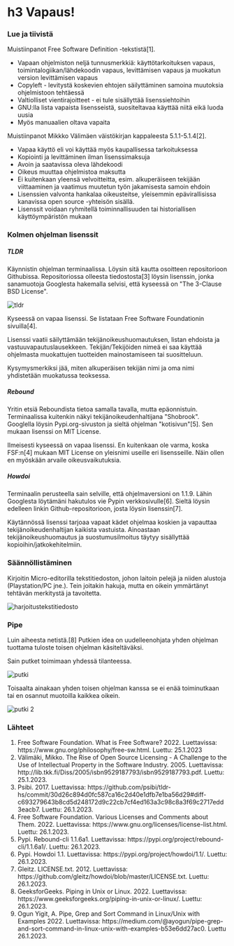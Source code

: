 <h1>h3 Vapaus! </h1>


<h3>Lue ja tiivistä</h3>

<p>Muistiinpanot Free Software Definition -tekstistä[1]. </p> 

<ul>
<li>Vapaan ohjelmiston neljä tunnusmerkkiä: käyttötarkoituksen vapaus, toimintalogiikan/lähdekoodin vapaus, levittämisen vapaus ja muokatun version levittämisen vapaus</li>
<li>Copyleft - levitystä koskevien ehtojen säilyttäminen samoina muutoksia ohjelmistoon tehtäessä</li>
<li>Valtiolliset vientirajoitteet - ei tule sisällyttää lisenssiehtoihin</li>
<li>GNU:lla lista vapaista lisensseistä, suositeltavaa käyttää niitä eikä luoda uusia</li>
<li>Myös manuaalien oltava vapaita</li>
</ul>

<p>Muistiinpanot Mikkko Välimäen väistökirjan kappaleesta 5.1.1-5.1.4[2].</p>

<ul>
<li>Vapaa käyttö eli voi käyttää myös kaupallisessa tarkoituksessa</li>
<li>Kopiointi ja levittäminen ilman lisenssimaksuja</li>
<li>Avoin ja saatavissa oleva lähdekoodi</li>
<li>Oikeus muuttaa ohjelmistoa maksutta</li>
<li>Ei kuitenkaan yleensä velvoitteitta, esim. alkuperäiseen tekijään viittaaminen ja vaatimus muutetun työn jakamisesta samoin ehdoin</li>
<li>Lisenssien valvonta hankalaa oikeusteitse, yleisemmin epävirallisissa kanavissa open source -yhteisön sisällä.</li>
<li>Lisenssit voidaan ryhmitellä toiminnallisuuden tai historiallisen käyttöympäristön mukaan</li>
</ul>


<h3>Kolmen ohjelman lisenssit</h3>

<h5>TLDR</h5>

Käynnistin ohjelman terminaalissa. Löysin sitä kautta osoitteen repositorioon Githubissa. Repositoriossa olleesta tiedostosta[3] löysin lisenssin, jonka sanamuotoja Googlesta hakemalla selvisi, että kyseessä on "The 3-Clause BSD License". </br>

![tldr](https://user-images.githubusercontent.com/105177604/214752369-ef0c8b44-5eeb-4fe3-86c5-375d5fde628a.JPG)

Kyseessä on vapaa lisenssi. Se listataan Free Software Foundationin sivuilla[4]. </br>

Lisenssi vaatii säilyttämään tekijänoikeushuomautuksen, listan ehdoista ja vastuuvapautuslausekkeen. Tekijän/Tekijöiden nimeä ei saa käyttää ohjelmasta muokattujen tuotteiden mainostamiseen tai suositteluun. </br>

Kysymysmerkiksi jää, miten alkuperäisen tekijän nimi ja oma nimi yhdistetään muokatussa teoksessa. </br>

<h5>Rebound</h5>

Yritin etsiä Reboundista tietoa samalla tavalla, mutta epäonnistuin. Terminaalissa kuitenkin näkyi tekijänoikeudenhaltijana "Shobrook". Googlella löysin Pypi.org-sivuston ja sieltä ohjelman "kotisivun"[5]. Sen mukaan lisenssi on MIT License. </br>

Ilmeisesti kyseessä on vapaa lisenssi. En kuitenkaan ole varma, koska FSF:n[4] mukaan MIT License on yleisnimi useille eri lisensseille. Näin ollen en myöskään arvaile oikeusvaikutuksia.

<h5>Howdoi</h5>

Terminaalin perusteella sain selville, että ohjelmaversioni on 1.1.9. Lähin Googlesta löytämäni hakutulos vie Pypin verkkosivulle[6]. Sieltä löysin edelleen linkin Github-repositorioon, josta löysin lisenssin[7]. </br>

Käytännössä lisenssi tarjoaa vapaat kädet ohjelmaa koskien ja vapauttaa tekijänoikeudenhaltijan kaikista vastuista. Ainoastaan tekijänoikeushuomautus ja suostumusilmoitus täytyy sisällyttää kopioihin/jatkokehitelmiin.

<h3>Säännöllistäminen</h3>

Kirjoitin Micro-editorilla tekstitiedoston, johon laitoin pelejä ja niiden alustoja (Playstation/PC jne.). Tein joitakin hakuja, mutta en oikein ymmärtänyt tehtävän merkitystä ja tavoitetta. 

![harjoitustekstitiedosto](https://user-images.githubusercontent.com/105177604/214752384-03013a3e-b2cb-4dab-99bc-28123c8a4c4b.JPG)


<h3>Pipe</h3>

Luin aiheesta netistä.[8] Putkien idea on uudelleenohjata yhden ohjelman tuottama tuloste toisen ohjelman käsiteltäväksi. </br>

Sain putket toimimaan yhdessä tilanteessa.

![putki](https://user-images.githubusercontent.com/105177604/214824368-e65f8eb3-4689-4dee-826b-af062e6066d4.JPG)

Toisaalta ainakaan yhden toisen ohjelman kanssa se ei enää toiminutkaan tai en osannut muotoilla kaikkea oikein.

![putki 2](https://user-images.githubusercontent.com/105177604/214824389-254b8589-a469-4f0f-9ef5-6fba0a6bc923.JPG)


<h3>Lähteet</h3>

<ol>
<li>Free Software Foundation. What is Free Software? 2022. Luettavissa: https://www.gnu.org/philosophy/free-sw.html. Luettu: 25.1.2023
<li>Välimäki, Mikko. The Rise of Open Source Licensing - A Challenge to the Use of Intellectual Property
 in the Software Industry. 2005. Luettavissa: http://lib.tkk.fi/Diss/2005/isbn9529187793/isbn9529187793.pdf. Luettu: 25.1.2023. </li>
<li>Psibi. 2017. Luettavissa: https://github.com/psibi/tldr-hs/commit/30d26c894d0fc587ca16c2d40e1dfb7e1ba56d29#diff-c693279643b8cd5d248172d9c22cb7cf4ed163a3c98c8a3f69c2717edd3eacb7. Luettu: 26.1.2023.</li>
<li>Free Software Foundation. Various Licenses and Comments about Them. 2022. Luettavissa: https://www.gnu.org/licenses/license-list.html. Luettu: 26.1.2023.</li>
<li>Pypi. Rebound-cli 1.1.6a1. Luettavissa: https://pypi.org/project/rebound-cli/1.1.6a1/. Luettu: 26.1.2023. </li>
<li>Pypi. Howdoi 1.1. Luettavissa: https://pypi.org/project/howdoi/1.1/. Luettu: 26.1.2023. </li>
<li>Gleitz. LICENSE.txt. 2012. Luettavissa: https://github.com/gleitz/howdoi/blob/master/LICENSE.txt. Luettu: 26.1.2023. </li>
<li>GeeksforGeeks. Piping in Unix or Linux. 2022. Luettavissa: https://www.geeksforgeeks.org/piping-in-unix-or-linux/. Luettu: 26.1.2023. </li>
<li>Ogun Yigit, A. Pipe, Grep and Sort Command in Linux/Unix with Examples 2022. Luettavissa: https://medium.com/@ayogun/pipe-grep-and-sort-command-in-linux-unix-with-examples-b53e6dd27ac0. Luettu 26.1.2023. </li>
</ol>
